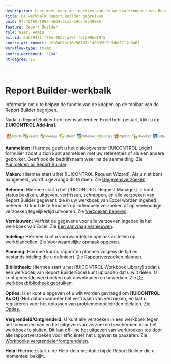 ```yaml
---
description: Leer meer over de functies van de werkbalkknoppen van Report Builder.
title: De werkbalk Report Builder gebruiken
uuid: 9f340fb0-f99a-4dd4-bcca-19c54e5499e6
feature: Report Builder
role: User, Admin
exl-id: 6dbf94f1-f70e-40d3-a76f-fef298be19f5
source-git-commit: d218d07ec16e981d7e148092b91fbbd5711e840f
workflow-type: tm+mt
source-wordcount: '294'
ht-degree: 1%

---
```


# Report Builder-werkbalk

Informatie om u te helpen de functie van de knopen op de toolbar van de Report Builder begrijpen.

Nadat u Report Builder hebt geïnstalleerd en Excel hebt gestart, klikt u op **[!UICONTROL Add-Ins]**.

![Report Builder, werkbalkpictogrammen](assets/report_builder_toolbar.png)

**Aanmelden:** Hiermee geeft u het dialoogvenster [!UICONTROL Login] formulier zodat u zich kunt aanmelden met uw referenties of als een andere gebruiker. Geeft ook de bedrijfsnaam weer na de aanmelding. Zie [Aanmelden bij Report Builder](/help/analyze/report-builder/setup/login.md).

**Maken:** Hiermee start u het [!UICONTROL Request Wizard]. Als u niet bent aangemeld, wordt u gevraagd dit te doen. Zie [Gegevensverzoeken](/help/analyze/report-builder/data-requests/data-requests.md).

**Beheren:** Hiermee start u het [!UICONTROL Request Manager]. U kunt status bekijken, uitgeven, verfrissen, schrappen, en alle verzoeken van Report Builder gegevens die in uw werkboek van Excel worden ingebed beheren. U kunt deze functies op individuele verzoeken of op veelvoudige verzoeken tegelijkertijd uitvoeren. Zie [Verzoeken beheren](/help/analyze/report-builder/manage-requests/r-arb-manage-requests.md).

**Vernieuwen:** Verfrist de gegevens voor alle verzoeken ingebed in het werkboek van Excel. Zie [Een aanvraag vernieuwen](/help/analyze/report-builder/manage-requests/t-refresh-a-request.md).

**Indeling:** Hiermee kunt u voorwaardelijke opmaak instellen op werkbladcellen. Zie [Voorwaardelijke opmaak opgeven](/help/analyze/report-builder/manage-requests/specify-conditional-formatting.md).

**Planning:** Hiermee kunt u rapporten plannen volgens de tijd en bestandsindeling die u definieert. Zie [Rapportverzoeken plannen](/help/analyze/report-builder/schedule-report-requests.md).

**Bibliotheek:** Hiermee start u het [!UICONTROL Workbook Library] zodat u een werkboek van Report BuilderExcel kunt uploaden dat u wilt delen. U kunt gedeelde werkboeken ook downloaden en bewerken. Zie [De werkboekbibliotheek gebruiken](/help/analyze/report-builder/workbook-library/t-upload-a-workbook.md).

**Opties:** Hier kunt u opgeven of u wilt worden gevraagd om **[!UICONTROL As Of]** (Nu) datum wanneer het verfrissen van verzoeken, en laat u registreren voor het oplossen van problemendoeleinden toelaten. Zie [Opties](/help/analyze/report-builder/options.md).

**Vergrendeld/Ontgrendeld:** U kunt alle verzoeken in een werkboek tegen het toevoegen van en het uitgeven van verzoeken beschermen door het werkboek te sluiten. Dit laat off-line het uitgeven van werkboeken toe door alle rapportverzoeken voor efficiënter het uitgeven te pauzeren. Zie [Workbooks vergrendelen/ontgrendelen](/help/analyze/report-builder/workbook-library/protect-wb.md).

**Help:** Hiermee start u de Help-documentatie bij de Report Builder die u momenteel bekijkt.
